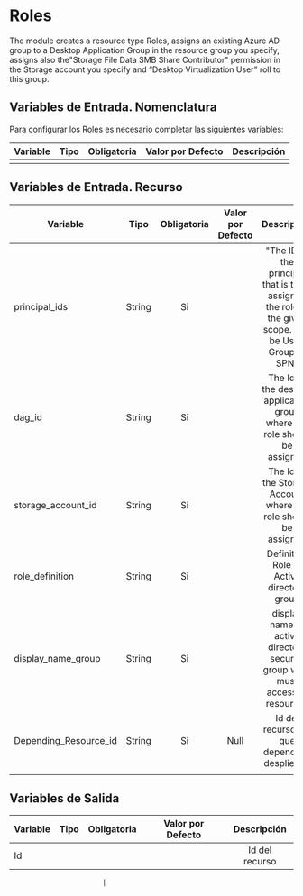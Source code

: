 # Roles
The module creates a resource type Roles, assigns an existing Azure AD group to a Desktop Application Group in the resource group you specify, assigns also the"Storage File Data SMB Share Contributor" permission in the Storage account you specify and “Desktop Virtualization User”  roll to this group.
## Variables de Entrada. Nomenclatura
Para configurar los Roles es necesario completar las siguientes variables:

|Variable           |Tipo   |Obligatoria    |Valor por Defecto  |Descripción                                                    |
|-------------------|:-----:|:-------------:|:-----------------:|:-------------------------------------------------------------:|
                                  |

## Variables de Entrada. Recurso

|Variable                       |Tipo   |Obligatoria    |Valor por Defecto  |Description                                                                                               |
|----------------------         |:-----:|:-------------:|:-----------------:|:--------------------------------------------------------------------------------------------------------:|
|principal_ids                  |String |Si             |                   |"The ID of the principal that is to be assigned the role at the given scope. Can be User, Group or SPN"   |                |
|dag_id                         |String |Si             |                   |The Id of the desktop application group where the role should be assigned    
|storage_account_id             |String |Si             |                   |The Id of the Storage Account where the role should be assigned                                           |
|role_definition                |String |Si             |                   |Definition Role to Active directory group                                                                 |
|display_name_group	            |String |Si             |                   |display name of active directory security group what must access to resources                             |    
|Depending_Resource_id          |String |Si             |Null               |Id del recurso del que depende el despliegue
                                                              |



## Variables de Salida

|Variable              |Tipo   |Obligatoria    |Valor por Defecto  |Descripción                                                    |
|----------------------|:-----:|:-------------:|:-----------------:|:-------------------------------------------------------------:|
|Id                    |       |               |                   |Id del recurso                                                 |
                          
                           |

